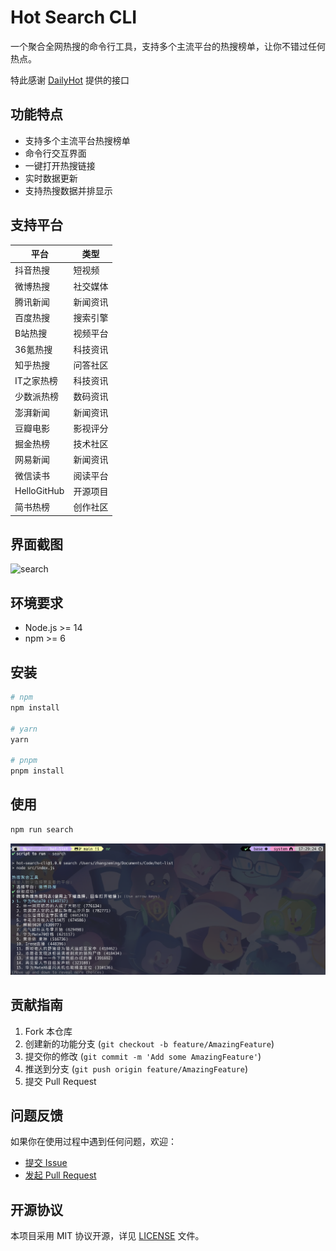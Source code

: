 # Hot Search CLI

一个聚合全网热搜的命令行工具，支持多个主流平台的热搜榜单，让你不错过任何热点。

特此感谢 [DailyHot](https://github.com/imsyy/DailyHot) 提供的接口

## 功能特点

- 支持多个主流平台热搜榜单
- 命令行交互界面
- 一键打开热搜链接
- 实时数据更新
- 支持热搜数据并排显示

## 支持平台

| 平台 | 类型 |
|------|------|
| 抖音热搜 | 短视频 |
| 微博热搜 | 社交媒体 |
| 腾讯新闻 | 新闻资讯 |
| 百度热搜 | 搜索引擎 |
| B站热搜 | 视频平台 |
| 36氪热搜 | 科技资讯 |
| 知乎热搜 | 问答社区 |
| IT之家热榜 | 科技资讯 |
| 少数派热榜 | 数码资讯 |
| 澎湃新闻 | 新闻资讯 |
| 豆瓣电影 | 影视评分 |
| 掘金热榜 | 技术社区 |
| 网易新闻 | 新闻资讯 |
| 微信读书 | 阅读平台 |
| HelloGitHub | 开源项目 |
| 简书热榜 | 创作社区 |

## 界面截图

![search](./assets/search.png.png)

## 环境要求

- Node.js >= 14
- npm >= 6

## 安装

```bash
# npm
npm install

# yarn
yarn

# pnpm
pnpm install
```

## 使用

```bash
npm run search
```

![detail](./assets/detail.png)

## 贡献指南

1. Fork 本仓库
2. 创建新的功能分支 (`git checkout -b feature/AmazingFeature`)
3. 提交你的修改 (`git commit -m 'Add some AmazingFeature'`)
4. 推送到分支 (`git push origin feature/AmazingFeature`)
5. 提交 Pull Request

## 问题反馈

如果你在使用过程中遇到任何问题，欢迎：

- [提交 Issue](https://github.com/SmallTeddt/hot-list/issues)
- [发起 Pull Request](https://github.com/SmallTeddt/hot-list/pulls)

## 开源协议

本项目采用 MIT 协议开源，详见 [LICENSE](./LICENSE) 文件。
